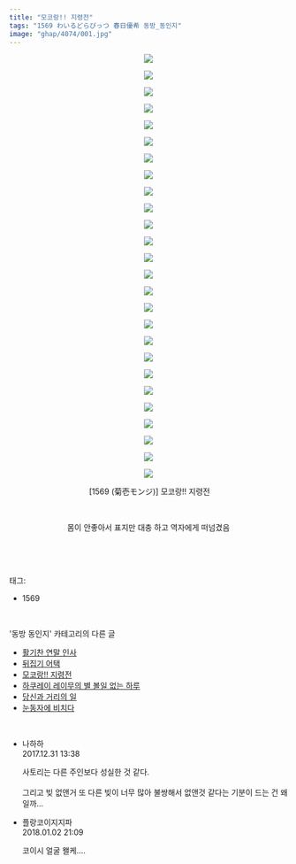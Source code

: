 ```yaml
---
title: "모코랑!! 지령전"
tags: "1569 わいるどらびっつ 春日優希 동방_동인지"
image: "ghap/4074/001.jpg"
---
```

<div class="article">
<p style="text-align: center; clear: none; float: none;"><img src="{{ site.nasurl }}/ghap/4074/001.jpg"/></p>
<p style="text-align: center; clear: none; float: none;"><img src="{{ site.nasurl }}/ghap/4074/002.jpg"/></p>
<p style="text-align: center; clear: none; float: none;"><img src="{{ site.nasurl }}/ghap/4074/003.jpg"/></p>
<p style="text-align: center; clear: none; float: none;"><img src="{{ site.nasurl }}/ghap/4074/004.jpg"/></p>
<p style="text-align: center; clear: none; float: none;"><img src="{{ site.nasurl }}/ghap/4074/005.jpg"/></p>
<p style="text-align: center; clear: none; float: none;"><img src="{{ site.nasurl }}/ghap/4074/006.jpg"/></p>
<p style="text-align: center; clear: none; float: none;"><img src="{{ site.nasurl }}/ghap/4074/007.jpg"/></p>
<p style="text-align: center; clear: none; float: none;"><img src="{{ site.nasurl }}/ghap/4074/008.jpg"/></p>
<p style="text-align: center; clear: none; float: none;"><img src="{{ site.nasurl }}/ghap/4074/009.jpg"/></p>
<p style="text-align: center; clear: none; float: none;"><img src="{{ site.nasurl }}/ghap/4074/010.jpg"/></p>
<p style="text-align: center; clear: none; float: none;"><img src="{{ site.nasurl }}/ghap/4074/011.jpg"/></p>
<p style="text-align: center; clear: none; float: none;"><img src="{{ site.nasurl }}/ghap/4074/012.jpg"/></p>
<p style="text-align: center; clear: none; float: none;"><img src="{{ site.nasurl }}/ghap/4074/013.jpg"/></p>
<p style="text-align: center; clear: none; float: none;"><img src="{{ site.nasurl }}/ghap/4074/014.jpg"/></p>
<p style="text-align: center; clear: none; float: none;"><img src="{{ site.nasurl }}/ghap/4074/015.jpg"/></p>
<p style="text-align: center; clear: none; float: none;"><img src="{{ site.nasurl }}/ghap/4074/016.jpg"/></p>
<p style="text-align: center; clear: none; float: none;"><img src="{{ site.nasurl }}/ghap/4074/017.jpg"/></p>
<p style="text-align: center; clear: none; float: none;"><img src="{{ site.nasurl }}/ghap/4074/018.jpg"/></p>
<p style="text-align: center; clear: none; float: none;"><img src="{{ site.nasurl }}/ghap/4074/019.jpg"/></p>
<p style="text-align: center; clear: none; float: none;"><img src="{{ site.nasurl }}/ghap/4074/020.jpg"/></p>
<p style="text-align: center; clear: none; float: none;"><img src="{{ site.nasurl }}/ghap/4074/021.jpg"/></p>
<p style="text-align: center; clear: none; float: none;"><img src="{{ site.nasurl }}/ghap/4074/022.jpg"/></p>
<p style="text-align: center; clear: none; float: none;"><img src="{{ site.nasurl }}/ghap/4074/023.jpg"/></p>
<p style="text-align: center; clear: none; float: none;"><img src="{{ site.nasurl }}/ghap/4074/024.jpg"/></p>
<p style="text-align: center; clear: none; float: none;"><img src="{{ site.nasurl }}/ghap/4074/025.jpg"/></p>
<p style="text-align: center; clear: none; float: none;"><img src="{{ site.nasurl }}/ghap/4074/026.jpg"/></p>
<p style="text-align: center; clear: none; float: none;"> [1569 (菊壱モンジ)] 모코랑!! 지령전</p>
<p style="text-align: center; clear: none; float: none;"><br/></p>
<p style="text-align: center; clear: none; float: none;">몸이 안좋아서 표지만 대충 하고 역자에게 떠넘겼음</p>
<p><br/></p>
</div><br/>
<div class="tagTrail">
<p>태그: </p>
<ul>
<li>1569</li>
</ul>
</div><br/>
<div class="another">
<p>'동방 동인지' 카테고리의 다른 글</p>
<ul>
<li><a href="/2018-01-05-ghap_4084">활기찬 연말 인사</a></li>
<li><a href="/2017-12-31-ghap_4075">뒤집기 어택</a></li>
<li><a href="/2017-12-31-ghap_4074">모코랑!! 지령전</a></li>
<li><a href="/2017-12-29-ghap_4072">하쿠레이 레이무의 별 볼일 없는 하루</a></li>
<li><a href="/2017-12-15-ghap_4049">당신과 거리의 일</a></li>
<li><a href="/2017-12-15-ghap_4048">눈동자에 비치다</a></li>
</ul>
</div><br/>
<div class="cb_module cb_fluid">
<div class="cb_wrt cb_profile">
<div class="comment">
<ul>
<li class="cb_thumb_off" id="comment15163651">
<div class="cb_comment_area">
<div class="cb_info_area">
<div class="cb_section">
<span class="cb_nick_name">나하하</span>
</div>
<div class="cb_section">
<span class="cb_date">2017.12.31 13:38 </span>
</div>
</div>
<div class="cb_dsc_comment">
<p class="cb_dsc">
											사토리는 다른 주인보다 성실한 것 같다.<br/>
<br/>
그리고 빚 없앤거 또 다른 빚이 너무 많아 불쌍해서 없앤것 같다는 기분이 드는 건 왜일까…
										</p>
</div>
</div></li>
<li class="cb_thumb_off" id="comment15164971">
<div class="cb_comment_area">
<div class="cb_info_area">
<div class="cb_section">
<span class="cb_nick_name">플랑코이지지파</span>
</div>
<div class="cb_section">
<span class="cb_date">2018.01.02 21:09 </span>
</div>
</div>
<div class="cb_dsc_comment">
<p class="cb_dsc">
											코이시 얼굴 왤케....
										</p>
</div>
</div></li>
</ul>
</div>
</div><!-- commentList close -->
</div><br/>

